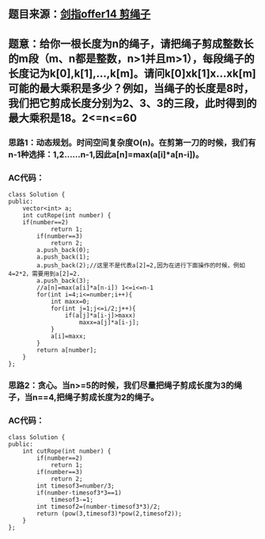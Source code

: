 ## 题目来源：[剑指offer14 剪绳子](https://www.nowcoder.com/practice/57d85990ba5b440ab888fc72b0751bf8?tpId=13&tqId=33257&tPage=4&rp=1&ru=%2Fta%2Fcoding-interviews&qru=%2Fta%2Fcoding-interviews%2Fquestion-ranking)

## 题意：给你一根长度为n的绳子，请把绳子剪成整数长的m段（m、n都是整数，n>1并且m>1），每段绳子的长度记为k[0],k[1],...,k[m]。请问k[0]xk[1]x...xk[m]可能的最大乘积是多少？例如，当绳子的长度是8时，我们把它剪成长度分别为2、3、3的三段，此时得到的最大乘积是18。2<=n<=60

### 思路1：动态规划。时间空间复杂度O(n)。在剪第一刀的时候，我们有n-1种选择：1,2……n-1,因此a[n]=max(a[i]*a[n-i])。

### AC代码：
```
class Solution {
public:
    vector<int> a;
    int cutRope(int number) {
	if(number==2)
            return 1;
        if(number==3)
            return 2;
        a.push_back(0);
        a.push_back(1);
        a.push_back(2);//这里不是代表a[2]=2,因为在进行下面操作的时候，例如4=2*2，需要用到a[2]=2.
        a.push_back(3);
        //a[n]=max(a[i]*a[n-i]) 1<=i<=n-1
        for(int i=4;i<=number;i++){
            int maxx=0;
            for(int j=1;j<=i/2;j++){
                if(a[j]*a[i-j]>maxx)
                    maxx=a[j]*a[i-j];
            }
            a[i]=maxx;
        }
        return a[number];
    }
};
```

### 思路2：贪心。当n>=5的时候，我们尽量把绳子剪成长度为3的绳子，当n==4,把绳子剪成长度为2的绳子。

### AC代码：

```
class Solution {
public:
    int cutRope(int number) {
        if(number==2)
            return 1;
        if(number==3)
            return 2;
        int timesof3=number/3;
        if(number-timesof3*3==1)
            timesof3-=1;
        int timesof2=(number-timesof3*3)/2;
        return (pow(3,timesof3)*pow(2,timesof2));
    }
};
```
